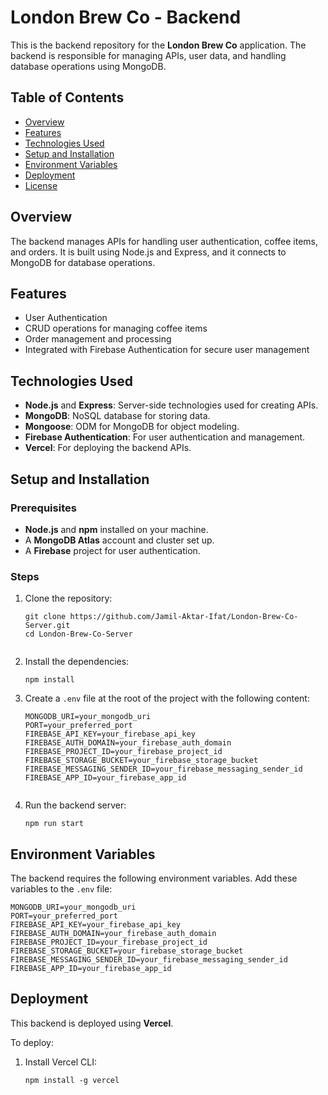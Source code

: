 <h1>London Brew Co - Backend</h1>
<p>This is the backend repository for the <strong>London Brew Co</strong> application. The backend is responsible for managing APIs, user data, and handling database operations using MongoDB.</p>

<h2>Table of Contents</h2>
<ul>
  <li><a href="#overview">Overview</a></li>
  <li><a href="#features">Features</a></li>
  <li><a href="#technologies-used">Technologies Used</a></li>
  <li><a href="#setup-and-installation">Setup and Installation</a></li>
  <li><a href="#environment-variables">Environment Variables</a></li>
  <li><a href="#deployment">Deployment</a></li>
  <li><a href="#license">License</a></li>
</ul>

<h2 id="overview">Overview</h2>
<p>The backend manages APIs for handling user authentication, coffee items, and orders. It is built using Node.js and Express, and it connects to MongoDB for database operations.</p>

<h2 id="features">Features</h2>
<ul>
  <li>User Authentication</li>
  <li>CRUD operations for managing coffee items</li>
  <li>Order management and processing</li>
  <li>Integrated with Firebase Authentication for secure user management</li>
</ul>

<h2 id="technologies-used">Technologies Used</h2>
<ul>
  <li><strong>Node.js</strong> and <strong>Express</strong>: Server-side technologies used for creating APIs.</li>
  <li><strong>MongoDB</strong>: NoSQL database for storing data.</li>
  <li><strong>Mongoose</strong>: ODM for MongoDB for object modeling.</li>
  <li><strong>Firebase Authentication</strong>: For user authentication and management.</li>
  <li><strong>Vercel</strong>: For deploying the backend APIs.</li>
</ul>

<h2 id="setup-and-installation">Setup and Installation</h2>

<h3>Prerequisites</h3>
<ul>
  <li><strong>Node.js</strong> and <strong>npm</strong> installed on your machine.</li>
  <li>A <strong>MongoDB Atlas</strong> account and cluster set up.</li>
  <li>A <strong>Firebase</strong> project for user authentication.</li>
</ul>

<h3>Steps</h3>
<ol>
  <li>Clone the repository:
    <pre><code>git clone https://github.com/Jamil-Aktar-Ifat/London-Brew-Co-Server.git
cd London-Brew-Co-Server
    </code></pre>
  </li>
  <li>Install the dependencies:
    <pre><code>npm install</code></pre>
  </li>
  <li>Create a <code>.env</code> file at the root of the project with the following content:
    <pre><code>MONGODB_URI=your_mongodb_uri
PORT=your_preferred_port
FIREBASE_API_KEY=your_firebase_api_key
FIREBASE_AUTH_DOMAIN=your_firebase_auth_domain
FIREBASE_PROJECT_ID=your_firebase_project_id
FIREBASE_STORAGE_BUCKET=your_firebase_storage_bucket
FIREBASE_MESSAGING_SENDER_ID=your_firebase_messaging_sender_id
FIREBASE_APP_ID=your_firebase_app_id
    </code></pre>
  </li>
  <li>Run the backend server:
    <pre><code>npm run start</code></pre>
  </li>
</ol>

<h2 id="environment-variables">Environment Variables</h2>
<p>The backend requires the following environment variables. Add these variables to the <code>.env</code> file:</p>
<pre><code>MONGODB_URI=your_mongodb_uri
PORT=your_preferred_port
FIREBASE_API_KEY=your_firebase_api_key
FIREBASE_AUTH_DOMAIN=your_firebase_auth_domain
FIREBASE_PROJECT_ID=your_firebase_project_id
FIREBASE_STORAGE_BUCKET=your_firebase_storage_bucket
FIREBASE_MESSAGING_SENDER_ID=your_firebase_messaging_sender_id
FIREBASE_APP_ID=your_firebase_app_id
</code></pre>

<h2 id="deployment">Deployment</h2>
<p>This backend is deployed using <strong>Vercel</strong>.</p>

<p>To deploy:</p>
<ol>
  <li>Install Vercel CLI:
    <pre><code>npm install -g vercel</code
